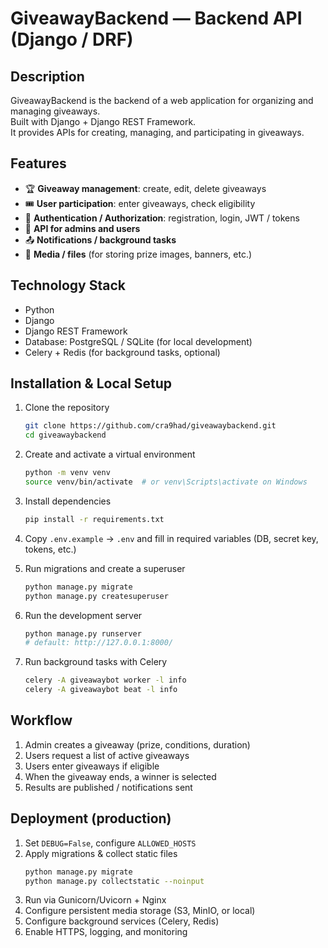# GiveawayBackend — Backend API (Django / DRF)

## Description
GiveawayBackend is the backend of a web application for organizing and managing giveaways.  
Built with Django + Django REST Framework.  
It provides APIs for creating, managing, and participating in giveaways.

## Features

- 🏆 **Giveaway management**: create, edit, delete giveaways  
- 🎟 **User participation**: enter giveaways, check eligibility  
- 👥 **Authentication / Authorization**: registration, login, JWT / tokens  
- 📄 **API for admins and users**  
- 📤 **Notifications / background tasks** 
- 📸 **Media / files** (for storing prize images, banners, etc.)  

## Technology Stack

- Python  
- Django  
- Django REST Framework  
- Database: PostgreSQL / SQLite (for local development)  
- Celery + Redis (for background tasks, optional)

## Installation & Local Setup

1. Clone the repository  
   ```bash
   git clone https://github.com/cra9had/giveawaybackend.git
   cd giveawaybackend
   ```

2. Create and activate a virtual environment  
   ```bash
   python -m venv venv
   source venv/bin/activate  # or venv\Scripts\activate on Windows
   ```

3. Install dependencies  
   ```bash
   pip install -r requirements.txt
   ```

4. Copy `.env.example` → `.env` and fill in required variables (DB, secret key, tokens, etc.)

5. Run migrations and create a superuser  
   ```bash
   python manage.py migrate
   python manage.py createsuperuser
   ```

6. Run the development server  
   ```bash
   python manage.py runserver
   # default: http://127.0.0.1:8000/
   ```

7. Run background tasks with Celery  
   ```bash
   celery -A giveawaybot worker -l info
   celery -A giveawaybot beat -l info
   ```

## Workflow

1. Admin creates a giveaway (prize, conditions, duration)  
2. Users request a list of active giveaways  
3. Users enter giveaways if eligible  
4. When the giveaway ends, a winner is selected  
5. Results are published / notifications sent

## Deployment (production)

1. Set `DEBUG=False`, configure `ALLOWED_HOSTS`  
2. Apply migrations & collect static files  
   ```bash
   python manage.py migrate
   python manage.py collectstatic --noinput
   ```
3. Run via Gunicorn/Uvicorn + Nginx  
4. Configure persistent media storage (S3, MinIO, or local)  
5. Configure background services (Celery, Redis)  
6. Enable HTTPS, logging, and monitoring  


